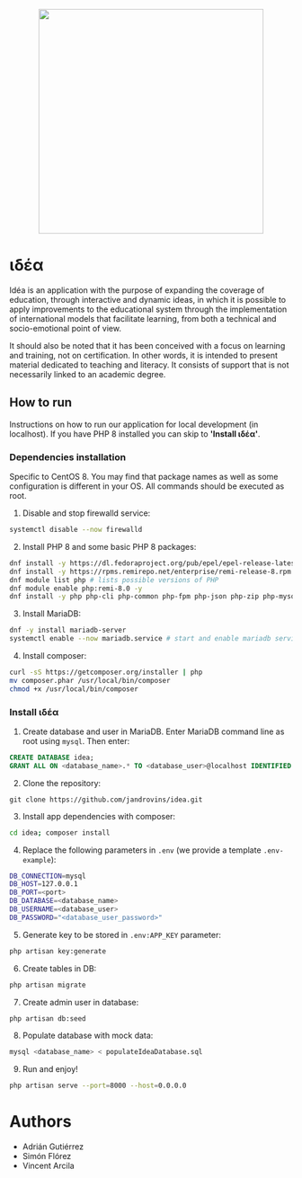 <p align="center"><a href="https://laravel.com" target="_blank"><img src="https://drive.google.com/uc?export=view&id=1Zeyd2diANNqCjbnqdg8S0qBOWJOM818U" width="400"></a></p>

# ιδέα

Idéa is an application with the purpose of expanding the coverage of education, through interactive and dynamic ideas, in which it is possible to apply improvements to the educational system through the implementation of international models that facilitate learning, from both a technical and socio-emotional point of view.

It should also be noted that it has been conceived with a focus on learning and training, not on certification. In other words, it is intended to present material dedicated to teaching and literacy. It consists of support that is not necessarily linked to an academic degree.

## How to run

Instructions on how to run our application for local development (in localhost). If you have PHP 8 installed you can skip to **'Install ιδέα'**.

### Dependencies installation
Specific to CentOS 8. You may find that package names as well as some configuration is different in your OS. All commands should be executed as root.

1. Disable and stop firewalld service:
```bash
systemctl disable --now firewalld
```

2. Install PHP 8 and some basic PHP 8 packages:
```bash
dnf install -y https://dl.fedoraproject.org/pub/epel/epel-release-latest-8.noarch.rpm
dnf install -y https://rpms.remirepo.net/enterprise/remi-release-8.rpm
dnf module list php # lists possible versions of PHP
dnf module enable php:remi-8.0 -y
dnf install -y php php-cli php-common php-fpm php-json php-zip php-mysql wget unzip
```

3. Install MariaDB:
```bash
dnf -y install mariadb-server
systemctl enable --now mariadb.service # start and enable mariadb service
```

4. Install composer:
```bash
curl -sS https://getcomposer.org/installer | php
mv composer.phar /usr/local/bin/composer
chmod +x /usr/local/bin/composer
```

### Install ιδέα

1. Create database and user in MariaDB. Enter MariaDB command line as root using `mysql`. Then enter:
```sql
CREATE DATABASE idea;
GRANT ALL ON <database_name>.* TO <database_user>@localhost IDENTIFIED BY '<database_user_password>';
```

2. Clone the repository:
```shell
git clone https://github.com/jandrovins/idea.git
```

3. Install app dependencies with composer:
```bash
cd idea; composer install
```

4. Replace the following parameters in `.env` (we provide a template `.env-example`):
```bash
DB_CONNECTION=mysql
DB_HOST=127.0.0.1
DB_PORT=<port>
DB_DATABASE=<database_name>
DB_USERNAME=<database_user>
DB_PASSWORD="<database_user_password>"
```

5. Generate key to be stored in `.env:APP_KEY` parameter:
```bash
php artisan key:generate
```

6. Create tables in DB:
```bash
php artisan migrate
```

7. Create admin user in database:
```bash
php artisan db:seed
```

8. Populate database with mock data:
```bash
mysql <database_name> < populateIdeaDatabase.sql
```

9. Run and enjoy!
```bash
php artisan serve --port=8000 --host=0.0.0.0
```

# Authors

* Adrián Gutiérrez
* Simón Flórez
* Vincent Arcila
